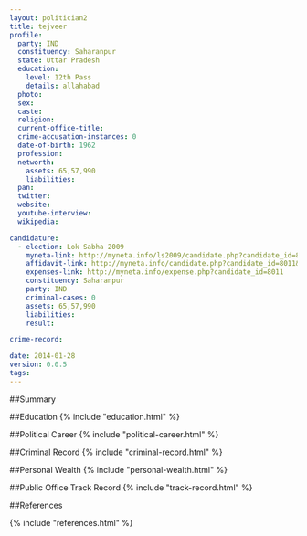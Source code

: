 ```yaml
---
layout: politician2
title: tejveer
profile: 
  party: IND
  constituency: Saharanpur
  state: Uttar Pradesh
  education: 
    level: 12th Pass
    details: allahabad
  photo: 
  sex: 
  caste: 
  religion: 
  current-office-title: 
  crime-accusation-instances: 0
  date-of-birth: 1962
  profession: 
  networth: 
    assets: 65,57,990
    liabilities: 
  pan: 
  twitter: 
  website: 
  youtube-interview: 
  wikipedia: 

candidature: 
  - election: Lok Sabha 2009
    myneta-link: http://myneta.info/ls2009/candidate.php?candidate_id=8011
    affidavit-link: http://myneta.info/candidate.php?candidate_id=8011&scan=original
    expenses-link: http://myneta.info/expense.php?candidate_id=8011
    constituency: Saharanpur 
    party: IND
    criminal-cases: 0
    assets: 65,57,990
    liabilities: 
    result:  

crime-record: 

date: 2014-01-28
version: 0.0.5
tags: 
---
```

##Summary


##Education
{% include "education.html" %}


##Political Career
{% include "political-career.html" %}


##Criminal Record
{% include "criminal-record.html" %}


##Personal Wealth
{% include "personal-wealth.html" %}


##Public Office Track Record
{% include "track-record.html" %}


##References


{% include "references.html" %}